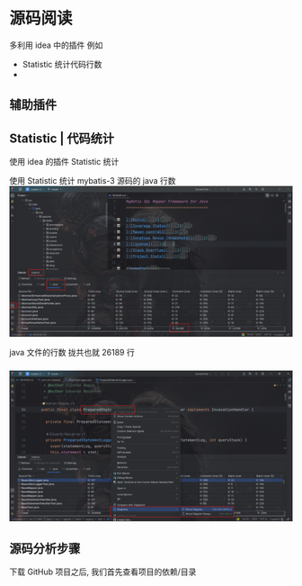 # 源码阅读

多利用 idea 中的插件
例如
- Statistic 统计代码行数
- 

## 辅助插件
## Statistic | 代码统计

使用 idea 的插件 Statistic 统计

使用 Statistic 统计 mybatis-3 源码的 java 行数
![](https://raw.githubusercontent.com/HongXiaoHong/images/main/picture/20230911232935.png)

java 文件的行数 拢共也就 26189 行

### 

![](https://raw.githubusercontent.com/HongXiaoHong/images/main/picture/20230911233940.png)

## 源码分析步骤

下载 GitHub 项目之后, 我们首先查看项目的依赖/目录


